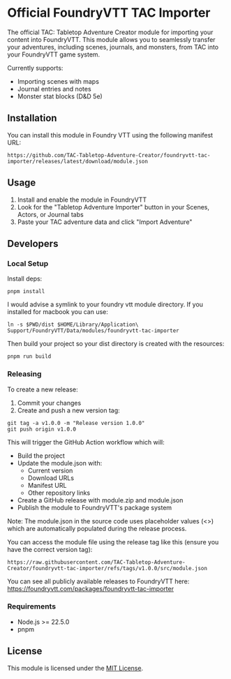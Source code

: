 # Official FoundryVTT TAC Importer

The official TAC: Tabletop Adventure Creator module for importing your content into FoundryVTT. This module allows you to seamlessly transfer your adventures, including scenes, journals, and monsters, from TAC into your FoundryVTT game system.

Currently supports:
- Importing scenes with maps
- Journal entries and notes
- Monster stat blocks (D&D 5e)

## Installation

You can install this module in Foundry VTT using the following manifest URL:
```
https://github.com/TAC-Tabletop-Adventure-Creator/foundryvtt-tac-importer/releases/latest/download/module.json
```

## Usage

1. Install and enable the module in FoundryVTT
2. Look for the "Tabletop Adventure Importer" button in your Scenes, Actors, or Journal tabs
3. Paste your TAC adventure data and click "Import Adventure"

## Developers

### Local Setup

Install deps:
```shell
pnpm install
```

I would advise a symlink to your foundry vtt module directory. If you installed for macbook you can use:
```shell
ln -s $PWD/dist $HOME/Library/Application\ Support/FoundryVTT/Data/modules/foundryvtt-tac-importer
```

Then build your project so your dist directory is created with the resources:
```shell
pnpm run build
```

### Releasing

To create a new release:

1. Commit your changes
2. Create and push a new version tag:
```shell
git tag -a v1.0.0 -m "Release version 1.0.0"
git push origin v1.0.0
```

This will trigger the GitHub Action workflow which will:
- Build the project
- Update the module.json with:
  - Current version
  - Download URLs
  - Manifest URL
  - Other repository links
- Create a GitHub release with module.zip and module.json
- Publish the module to FoundryVTT's package system

Note: The module.json in the source code uses placeholder values (<<autoreplaced>>) which are automatically populated during the release process.

You can access the module file using the release tag like this (ensure you have the correct version tag):
```
https://raw.githubusercontent.com/TAC-Tabletop-Adventure-Creator/foundryvtt-tac-importer/refs/tags/v1.0.0/src/module.json
```

You can see all publicly available releases to FoundryVTT here:
https://foundryvtt.com/packages/foundryvtt-tac-importer

### Requirements

- Node.js >= 22.5.0
- pnpm

## License

This module is licensed under the [MIT License](LICENSE).
